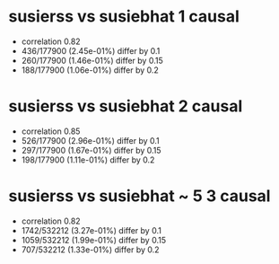 # susierss vs susiebhat  1 causal

- correlation 0.82
- 436/177900 (2.45e-01%) differ by 0.1
- 260/177900 (1.46e-01%) differ by 0.15
- 188/177900 (1.06e-01%) differ by 0.2


# susierss vs susiebhat  2 causal

- correlation 0.85
- 526/177900 (2.96e-01%) differ by 0.1
- 297/177900 (1.67e-01%) differ by 0.15
- 198/177900 (1.11e-01%) differ by 0.2


# susierss vs susiebhat  ~ 5 3 causal

- correlation 0.82
- 1742/532212 (3.27e-01%) differ by 0.1
- 1059/532212 (1.99e-01%) differ by 0.15
- 707/532212 (1.33e-01%) differ by 0.2


